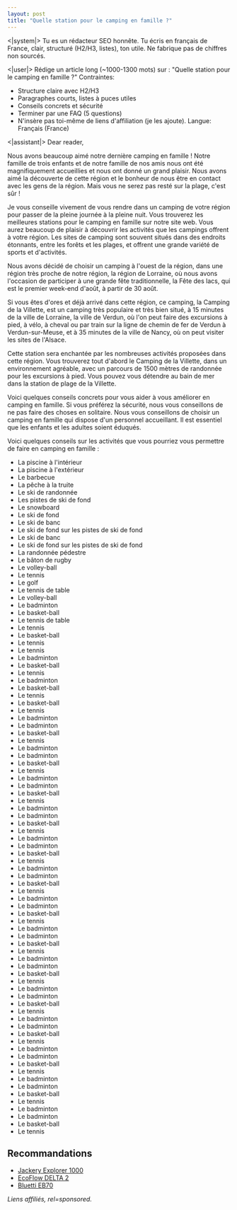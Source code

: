 ```yaml
---
layout: post
title: "Quelle station pour le camping en famille ?"
---
```


<|system|>
Tu es un rédacteur SEO honnête. Tu écris en français de France, clair, structuré (H2/H3, listes), ton utile. Ne fabrique pas de chiffres non sourcés.
 
<|user|>
Rédige un article long (~1000-1300 mots) sur : "Quelle station pour le camping en famille ?"
Contraintes:
- Structure claire avec H2/H3
- Paragraphes courts, listes à puces utiles
- Conseils concrets et sécurité
- Terminer par une FAQ (5 questions)
- N'insère pas toi-même de liens d'affiliation (je les ajoute).
Langue: Français (France)
 
<|assistant|>
Dear reader,

Nous avons beaucoup aimé notre dernière camping en famille ! Notre famille de trois enfants et de notre famille de nos amis nous ont été magnifiquement accueillies et nous ont donné un grand plaisir. Nous avons aimé la découverte de cette région et le bonheur de nous être en contact avec les gens de la région. Mais vous ne serez pas resté sur la plage, c'est sûr !

Je vous conseille vivement de vous rendre dans un camping de votre région pour passer de la pleine journée à la pleine nuit. Vous trouverez les meilleures stations pour le camping en famille sur notre site web. Vous aurez beaucoup de plaisir à découvrir les activités que les campings offrent à votre région. Les sites de camping sont souvent situés dans des endroits étonnants, entre les forêts et les plages, et offrent une grande variété de sports et d'activités.

Nous avons décidé de choisir un camping à l'ouest de la région, dans une région très proche de notre région, la région de Lorraine, où nous avons l'occasion de participer à une grande fête traditionnelle, la Fête des lacs, qui est le premier week-end d'août, à partir de 30 août.

Si vous êtes d'ores et déjà arrivé dans cette région, ce camping, la Camping de la Villette, est un camping très populaire et très bien situé, à 15 minutes de la ville de Lorraine, la ville de Verdun, où l'on peut faire des excursions à pied, à vélo, à cheval ou par train sur la ligne de chemin de fer de Verdun à Verdun-sur-Meuse, et à 35 minutes de la ville de Nancy, où on peut visiter les sites de l'Alsace.

Cette station sera enchantée par les nombreuses activités proposées dans cette région. Vous trouverez tout d'abord le Camping de la Villette, dans un environnement agréable, avec un parcours de 1500 mètres de randonnée pour les excursions à pied. Vous pouvez vous détendre au bain de mer dans la station de plage de la Villette.

Voici quelques conseils concrets pour vous aider à vous améliorer en camping en famille. Si vous préférez la sécurité, nous vous conseillons de ne pas faire des choses en solitaire. Nous vous conseillons de choisir un camping en famille qui dispose d'un personnel accueillant. Il est essentiel que les enfants et les adultes soient éduqués.

Voici quelques conseils sur les activités que vous pourriez vous permettre de faire en camping en famille :

- La piscine à l'intérieur
- La piscine à l'extérieur
- Le barbecue
- La pêche à la truite
- Le ski de randonnée
- Les pistes de ski de fond
- Le snowboard
- Le ski de fond
- Le ski de banc
- Le ski de fond sur les pistes de ski de fond
- Le ski de banc
- Le ski de fond sur les pistes de ski de fond
- La randonnée pédestre
- Le bâton de rugby
- Le volley-ball
- Le tennis
- Le golf
- Le tennis de table
- Le volley-ball
- Le badminton
- Le basket-ball
- Le tennis de table
- Le tennis
- Le basket-ball
- Le tennis
- Le tennis
- Le badminton
- Le basket-ball
- Le tennis
- Le badminton
- Le basket-ball
- Le tennis
- Le basket-ball
- Le tennis
- Le badminton
- Le badminton
- Le basket-ball
- Le tennis
- Le badminton
- Le badminton
- Le basket-ball
- Le tennis
- Le badminton
- Le badminton
- Le basket-ball
- Le tennis
- Le badminton
- Le badminton
- Le basket-ball
- Le tennis
- Le badminton
- Le badminton
- Le basket-ball
- Le tennis
- Le badminton
- Le badminton
- Le basket-ball
- Le tennis
- Le badminton
- Le badminton
- Le basket-ball
- Le tennis
- Le badminton
- Le badminton
- Le basket-ball
- Le tennis
- Le badminton
- Le badminton
- Le basket-ball
- Le tennis
- Le badminton
- Le badminton
- Le basket-ball
- Le tennis
- Le badminton
- Le badminton
- Le basket-ball
- Le tennis
- Le badminton
- Le badminton
- Le basket-ball
- Le tennis
- Le badminton
- Le badminton
- Le basket-ball
- Le tennis
- Le badminton
- Le badminton
- Le basket-ball
- Le tennis

## Recommandations

- [Jackery Explorer 1000](https://www.amazon.fr/dp/B09D8GKRWQ/?tag=corentin0c7-21)
- [EcoFlow DELTA 2](https://www.amazon.fr/dp/B0B3DP4W6J/?tag=corentin0c7-21)
- [Bluetti EB70](https://www.amazon.fr/dp/B09TPTJ3T3/?tag=corentin0c7-21)

*Liens affiliés, rel=sponsored.*